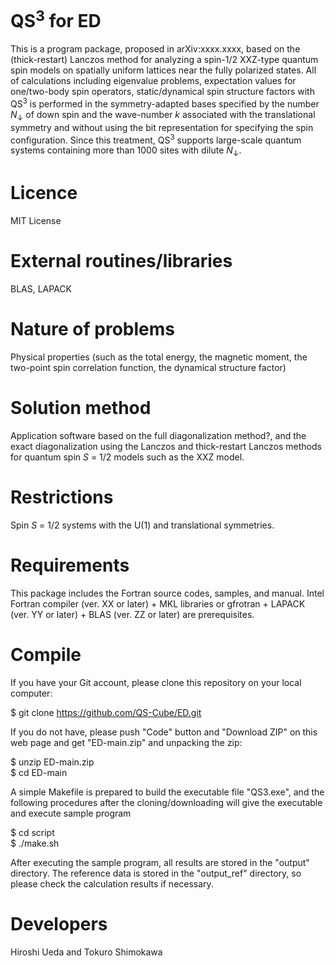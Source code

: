 # QS<sup>3</sup> for ED

This is a program package, proposed in arXiv:xxxx.xxxx, based on the (thick-restart) Lanczos method for analyzing a spin-1/2 XXZ-type quantum spin models on spatially uniform lattices near the fully polarized states. All of calculations including eigenvalue problems, expectation values for one/two-body spin operators, static/dynamical spin structure factors with QS<sup>3</sup> is performed in the symmetry-adapted bases specified by the number <i>N</i><sub>↓</sub> of down spin and the wave-number <i>k</i> associated with the translational symmetry and without using the bit representation for specifying the spin configuration. Since this treatment, QS<sup>3</sup> supports large-scale quantum systems containing more than 1000 sites with dilute <i>N</i><sub>↓</sub>.

# Licence

MIT License

# External routines/libraries 

BLAS, LAPACK

# Nature of problems

Physical properties (such as the total energy, the magnetic moment, the two-point spin correlation function, the dynamical structure factor)

# Solution method

Application software based on the full diagonalization method?, and the exact diagonalization using the Lanczos and thick-restart Lanczos methods for quantum spin <i>S</i> = 1/2 models such as the XXZ model.

# Restrictions

Spin <i>S</i> = 1/2 systems with the U(1) and translational symmetries.

# Requirements

This package includes the Fortran source codes, samples, and manual. 
Intel Fortran compiler (ver. XX or later) + MKL libraries or gfrotran + LAPACK (ver. YY or later) + BLAS (ver. ZZ or later) are prerequisites.

# Compile

If you have your Git account, please clone this repository on your local computer: 

$ git clone https://github.com/QS-Cube/ED.git

If you do not have, please push "Code" button and "Download ZIP" on this web page and get "ED-main.zip" and unpacking the zip: 

$ unzip ED-main.zip <br>
$ cd ED-main

A simple Makefile is prepared to build the executable file "QS3.exe", and the following procedures after the cloning/downloading will give the executable and execute sample program

$ cd script <br>
$ ./make.sh <br>

After executing the sample program, all results are stored in the "output" directory. The reference data is stored in the "output_ref" directory, so please check the calculation results if necessary. 

# Developers

Hiroshi Ueda and Tokuro Shimokawa

